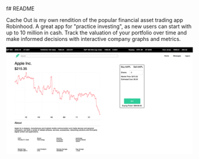 f# README

Cache Out is my own rendition of the popular financial asset trading app Robinhood. A great app for "practice investing", as new users can start with up to 10 million in cash. Track the valuation of your portfolio over time and make informed decisions with interactive company graphs and metrics.

![app-screenshot](app/assets/images/cache-out.png)
